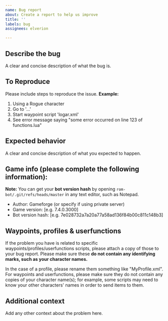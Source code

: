 ```yaml
---
name: Bug report
about: Create a report to help us improve
title: ''
labels: bug
assignees: elverion

---
```


## Describe the bug
A clear and concise description of what the bug is.

## To Reproduce
Please include steps to reproduce the issue.
**Example:**
1. Using a Rogue character
2. Go to '...'
3. Start waypoint script 'logar.xml'
4. See error message saying "some error occurred on line 123 of functions.lua"

## Expected behavior
A clear and concise description of what you expected to happen.

## Game info (please complete the following information):
**Note:** You can get your **bot version hash** by opening `rom-bot/.git/refs/heads/master` in any text editor, such as Notepad.

 - Author: Gameforge (or specify if using private server)
 - Game version: [e.g. 7.4.0.3000]
 - Bot version hash: [e.g. 7e028732a7a20a77a58ad136f84b00c811c148b3]


## Waypoints, profiles & userfunctions
If the problem you have is related to specific waypoints/profiles/userfunctions scripts, please attach a copy of those to your bug report. Please make sure these **do not contain any identifying marks, such as your character names.**

In the case of a profile, please rename them something like "MyProfile.xml".
For waypoints and userfunctions, please make sure they do not contain any copies of your character name(s); for example, some scripts may need to know your other characters' names in order to send items to them.

## Additional context
Add any other context about the problem here.
